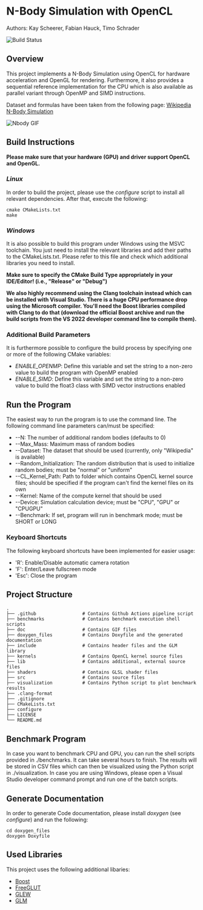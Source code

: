 # N-Body Simulation with OpenCL
Authors: Kay Scheerer, Fabian Hauck, Timo Schrader

![Build Status](https://github.com/KayARS/GPU_Prog_submission/actions/workflows/main.yml/badge.svg)

## Overview
This project implements a N-Body Simulation using OpenCL for hardware acceleration and OpenGL for rendering. Furthermore, it also provides a sequential reference implementation for the CPU which is also available as parallel variant through OpenMP and SIMD instructions.

Dataset and formulas have been taken from the following page: [Wikipedia N-Body Simulation](https://en.wikipedia.org/wiki/N-body_simulation#Example_Simulations)

![Nbody GIF](doc/nbody.gif)

## Build Instructions
**Please make sure that your hardware (GPU) and driver support OpenCL and OpenGL.**
### _Linux_
In order to build the project, please use the *configure* script to install all relevant dependencies. After that, execute the following:
```
cmake CMakeLists.txt
make
```
### _Windows_
It is also possible to build this program under Windows using the MSVC toolchain. You just need to install the relevant libraries and add their paths to the CMakeLists.txt. Please refer to this file and check which additional libraries you need to install. 

**Make sure to specify the CMake Build Type appropriately in your IDE/Editor! (i.e., "Release" or "Debug")**

**We also highly recommend using the Clang toolchain instead which can be installed with Visual Studio. There is a huge CPU performance drop using the Microsoft compiler. You'll need the Boost libraries compiled with Clang to do that (download the official Boost archive and run the build scripts from the VS 2022 developer command line to compile them).**
### **Additional Build Parameters**
It is furthermore possible to configure the build process by specifying one or more of the following CMake variables:
- _ENABLE_OPENMP_: Define this variable and set the string to a non-zero value to build the program with OpenMP enabled
- _ENABLE_SIMD_: Define this variable and set the string to a non-zero value to build the float3 class with SIMD vector instructions enabled
## Run the Program
The easiest way to run the program is to use the command line. The following command line parameters can/must be specified:
- \-\-N: The number of additional random bodies (defaults to 0)
- \-\-Max_Mass: Maximum mass of random bodies
- \-\-Dataset: The dataset that should be used (currently, only "Wikipedia" is available)
- \-\-Random_Initialization: The random distribution that is used to initialize random bodies; must be "normal" or "uniform"
- \-\-CL_Kernel_Path: Path to folder which contains OpenCL kernel source files; should be specified if the program can't find the kernel files on its own
- \-\-Kernel: Name of the compute kernel that should be used
- \-\-Device: Simulation calculation device; must be "CPU", "GPU" or "CPUGPU"
- \-\-Benchmark: If set, program will run in benchmark mode; must be SHORT or LONG

### Keyboard Shortcuts
The following keyboard shortcuts have been implemented for easier usage:
- 'R': Enable/Disable automatic camera rotation
- 'F': Enter/Leave fullscreen mode
- 'Esc': Close the program
## Project Structure
    .
    ├── .github                 # Contains Github Actions pipeline script
    ├── benchmarks              # Contains benchmark execution shell scripts
    ├── doc                     # Contains GIF files
    ├── doxygen_files           # Contains Doxyfile and the generated documentation
    ├── include                 # Contains header files and the GLM library
    ├── kernels                 # Contains OpenCL kernel source files
    ├── lib                     # Contains additional, external source files
    ├── shaders                 # Contains GLSL shader files
    ├── src                     # Contains source files
    ├── visualization           # Contains Python script to plot benchmark results
    ├── .clang-format
    ├── .gitignore
    ├── CMakeLists.txt
    ├── configure
    ├── LICENSE
    └── README.md

## Benchmark Program
In case you want to benchmark CPU and GPU, you can run the shell scripts provided in ./benchmarks. It can take several hours to finish. The results will be stored in CSV files which can then be visualized using the Python script in ./visualization. In case you are using Windows, please open a Visual Studio developer command prompt and run one of the batch scripts.
## Generate Documentation
In order to generate Code documentation, please install *doxygen* (see *configure*) and run the following:
```
cd doxygen_files
doxygen Doxyfile
```

## Used Libraries
This project uses the following additional libaries:
- [Boost](https://www.boost.org/)
- [FreeGLUT](http://freeglut.sourceforge.net/)
- [GLEW](http://glew.sourceforge.net/)
- [GLM](https://github.com/g-truc/glm)